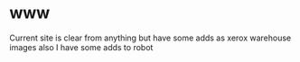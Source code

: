 # www
Current site is clear from anything but have some adds as xerox warehouse images
also I have some adds to robot